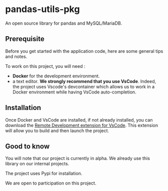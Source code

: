 # pandas-utils-pkg
An open source library for pandas and MySQL/MariaDB.

## Prerequisite
Before you get started with the application code, here are some general tips and notes.

To work on this project, you will need : 
- **Docker** for the development environment.
- a text editor. **We strongly recommend that you use VsCode**. Indeed, the project uses Vscode's devcontainer which allows us to work in a Docker environment while having VsCode auto-completion.

## Installation
Once Docker and VsCode are installed, if not already installed, you can download the [Remote Development extension for VsCode](https://marketplace.visualstudio.com/items?itemName=ms-vscode-remote.vscode-remote-extensionpack). This extension will allow you to build and then launch the project.

## Good to know
You will note that our project is currently in alpha. We already use this library on our internal projects.

The project uses Pypi for installation.

We are open to participation on this project.

